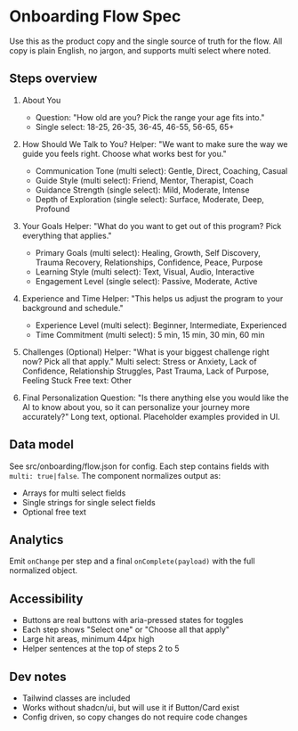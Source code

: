 # Onboarding Flow Spec

Use this as the product copy and the single source of truth for the flow.
All copy is plain English, no jargon, and supports multi select where noted.

## Steps overview
1. About You
   - Question: "How old are you? Pick the range your age fits into."
   - Single select: 18-25, 26-35, 36-45, 46-55, 56-65, 65+

2. How Should We Talk to You?
   Helper: "We want to make sure the way we guide you feels right. Choose what works best for you."
   - Communication Tone (multi select): Gentle, Direct, Coaching, Casual
   - Guide Style (multi select): Friend, Mentor, Therapist, Coach
   - Guidance Strength (single select): Mild, Moderate, Intense
   - Depth of Exploration (single select): Surface, Moderate, Deep, Profound

3. Your Goals
   Helper: "What do you want to get out of this program? Pick everything that applies."
   - Primary Goals (multi select):
     Healing, Growth, Self Discovery, Trauma Recovery, Relationships, Confidence, Peace, Purpose
   - Learning Style (multi select): Text, Visual, Audio, Interactive
   - Engagement Level (single select): Passive, Moderate, Active

4. Experience and Time
   Helper: "This helps us adjust the program to your background and schedule."
   - Experience Level (multi select): Beginner, Intermediate, Experienced
   - Time Commitment (multi select): 5 min, 15 min, 30 min, 60 min

5. Challenges (Optional)
   Helper: "What is your biggest challenge right now? Pick all that apply."
   Multi select: Stress or Anxiety, Lack of Confidence, Relationship Struggles, Past Trauma, Lack of Purpose, Feeling Stuck
   Free text: Other

6. Final Personalization
   Question: "Is there anything else you would like the AI to know about you, so it can personalize your journey more accurately?"
   Long text, optional. Placeholder examples provided in UI.

## Data model
See src/onboarding/flow.json for config. Each step contains fields with `multi: true|false`.
The component normalizes output as:
- Arrays for multi select fields
- Single strings for single select fields
- Optional free text

## Analytics
Emit `onChange` per step and a final `onComplete(payload)` with the full normalized object.

## Accessibility
- Buttons are real buttons with aria-pressed states for toggles
- Each step shows "Select one" or "Choose all that apply"
- Large hit areas, minimum 44px high
- Helper sentences at the top of steps 2 to 5

## Dev notes
- Tailwind classes are included
- Works without shadcn/ui, but will use it if Button/Card exist
- Config driven, so copy changes do not require code changes
